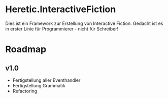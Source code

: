 # Heretic.InteractiveFiction

Dies ist ein Framework zur Erstellung von Interactive Fiction. Gedacht ist es in erster Linie für Programmierer - nicht für Schreiber!

# Roadmap
## v1.0
* Fertigstellung aller Eventhandler
* Fertigstellung Grammatik
* Refactoring